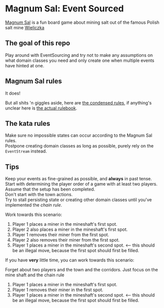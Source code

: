 # Magnum Sal: Event Sourced

[Magnum Sal](https://boardgamegeek.com/boardgame/73316/magnum-sal) is a fun board game about mining salt out of the famous Polish salt mine [Wieliczka](https://www.wieliczka-saltmine.com/)

## The goal of this repo
Play around with EventSourcing and try not to make any assumptions on what domain classes you need and only create one when multiple events have hinted at one.

## Magnum Sal rules
It does!

But all shits 'n giggles aside, here are [the condensed rules](./condensed-rules.md), if anything's unclear here is [the actual rulebook](./rulebook.pdf).

## The kata rules
Make sure no impossible states can occur according to the Magnum Sal rules.  
Postpone creating domain classes as long as possible, purely rely on the `EventStream` instead.

## Tips
Keep your events as fine-grained as possible, and **always** in past tense.  
Start with determining the player order of a game with at least two players. Assume that the setup has been completed.  
Don't start with the town actions.  
Try to stall persisting state or creating other domain classes until you've implemented the _chain rule_.

Work towards this scenario:

1) Player 1 places a miner in the mineshaft's first spot.
1) Player 2 also places a miner in the mineshaft's first spot.
1) Player 1 removes their miner from the first spot.
1) Player 2 also removes their miner from the first spot.
1) Player 1 places a miner in the mineshaft's second spot. <-- this should be an illegal move, because the first spot should first be filled.

If you have **very** little time, you can work towards this scenario:

Forget about two players and the town and the corridors. Just focus on the mine shaft and the chain rule 

1) Player 1 places a miner in the mineshaft's first spot.
1) Player 1 removes their miner in the first spot.
1) Player 1 places a miner in the mineshaft's second spot. <-- this should be an illegal move, because the first spot should first be filled.
